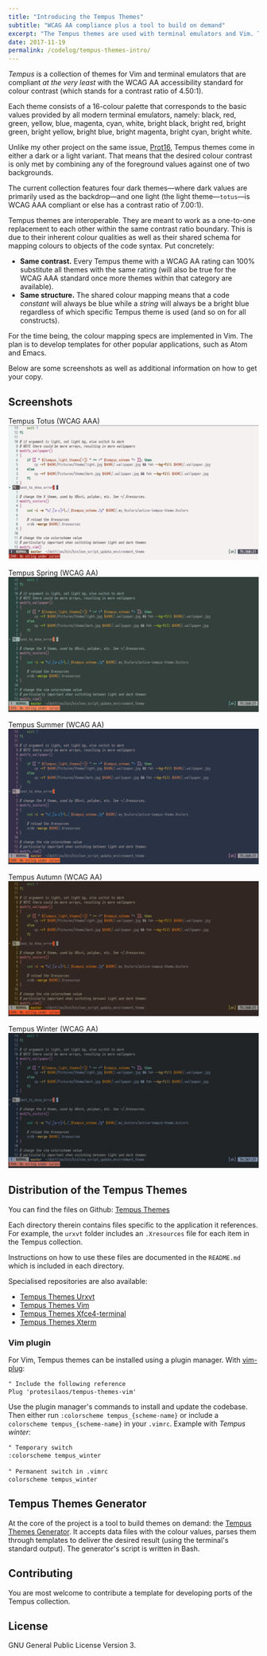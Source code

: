 ```yaml
---
title: "Introducing the Tempus Themes"
subtitle: "WCAG AA compliance plus a tool to build on demand"
excerpt: "The Tempus themes are used with terminal emulators and Vim. Their goal is to achieve an inclusive colour contrast of 4.50:1"
date: 2017-11-19
permalink: /codelog/tempus-themes-intro/
---
```

*Tempus* is a collection of themes for Vim and terminal emulators that are compliant *at the very least* with the WCAG AA accessibility standard for colour contrast (which stands for a contrast ratio of 4.50:1).

Each theme consists of a 16-colour palette that corresponds to the basic values provided by all modern terminal emulators, namely: black, red, green, yellow, blue, magenta, cyan, white, bright black, bright red, bright green, bright yellow, bright blue, bright magenta, bright cyan, bright white.

Unlike my other project on the same issue, [Prot16](https://protesilaos.com/schemes), Tempus themes come in either a dark or a light variant. That means that the desired colour contrast is only met by combining any of the foreground values against one of two backgrounds.

The current collection features four dark themes—where dark values are primarily used as the backdrop—and one light (the light theme—`totus`—is WCAG AAA compliant or else has a contrast ratio of 7.00:1).

Tempus themes are interoperable. They are meant to work as a one-to-one replacement to each other within the same contrast ratio boundary. This is due to their inherent colour qualities as well as their shared schema for mapping colours to objects of the code syntax. Put concretely:

- **Same contrast.** Every Tempus theme with a WCAG AA rating can 100% substitute all themes with the same rating (will also be true for the WCAG AAA standard once more themes within that category are available).
- **Same structure.** The shared colour mapping means that a code *constant* will always be blue while a *string* will always be a bright blue regardless of which specific Tempus theme is used (and so on for all constructs).

For the time being, the colour mapping specs are implemented in Vim. The plan is to develop templates for other popular applications, such as Atom and Emacs.

Below are some screenshots as well as additional information on how to get your copy.

## Screenshots

Tempus Totus (WCAG AAA)
![tempus_totus sample](https://raw.githubusercontent.com/protesilaos/tempus-themes/master/screenshots/tempus_totus.png)

Tempus Spring (WCAG AA)
![tempus_spring sample](https://raw.githubusercontent.com/protesilaos/tempus-themes/master/screenshots/tempus_spring.png)

Tempus Summer (WCAG AA)
![tempus_summer sample](https://raw.githubusercontent.com/protesilaos/tempus-themes/master/screenshots/tempus_summer.png)

Tempus Autumn (WCAG AA)
![tempus_autumn sample](https://raw.githubusercontent.com/protesilaos/tempus-themes/master/screenshots/tempus_autumn.png)

Tempus Winter (WCAG AA)
![tempus_winter sample](https://raw.githubusercontent.com/protesilaos/tempus-themes/master/screenshots/tempus_winter.png)

## Distribution of the Tempus Themes

You can find the files on Github: [Tempus Themes](https://github.com/protesilaos/tempus-themes)

Each directory therein contains files specific to the application it references. For example, the `urxvt` folder includes an `.Xresources` file for each item in the Tempus collection.

Instructions on how to use these files are documented in the `README.md` which is included in each directory.

Specialised repositories are also available:

- [Tempus Themes Urxvt](https://github.com/protesilaos/tempus-themes-urxvt)
- [Tempus Themes Vim](https://github.com/protesilaos/tempus-themes-vim)
- [Tempus Themes Xfce4-terminal](https://github.com/protesilaos/tempus-themes-xfce4-terminal)
- [Tempus Themes Xterm](https://github.com/protesilaos/tempus-themes-xterm)

### Vim plugin

For Vim, Tempus themes can be installed using a plugin manager. With [vim-plug](https://github.com/junegunn/vim-plug):

```vim
" Include the following reference
Plug 'protesilaos/tempus-themes-vim'
```

Use the plugin manager's commands to install and update the codebase. Then either run `:colorscheme tempus_{scheme-name}` or include a `colorscheme tempus_{scheme-name}` in your `.vimrc`. Example with *Tempus winter*:

```vim
" Temporary switch
:colorscheme tempus_winter

" Permanent switch in .vimrc
colorscheme tempus_winter
```

## Tempus Themes Generator

At the core of the project is a tool to build themes on demand: the [Tempus Themes Generator](https://github.com/protesilaos/tempus-themes-generator). It accepts data files with the colour values, parses them through templates to deliver the desired result (using the terminal's standard output). The generator's script is written in Bash.

## Contributing

You are most welcome to contribute a template for developing ports of the Tempus collection.

## License

GNU General Public License Version 3.
